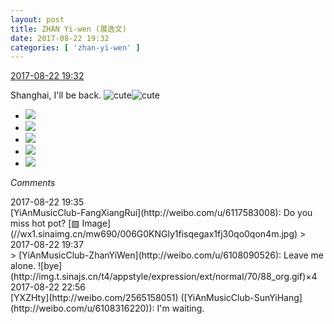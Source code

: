```yaml
---
layout: post
title: ZHAN Yi-wen (展逸文)
date: 2017-08-22 19:32
categories: [ 'zhan-yi-wen' ]
---
```


<div class="weibo-info">
  <a href="http://weibo.com/6108090526/FiiYSap1S">2017-08-22 19:32</a>
</div>

Shanghai, I'll be back. ![cute](http://img.t.sinajs.cn/t4/appstyle/expression/ext/normal/14/tza_org.gif)![cute](http://img.t.sinajs.cn/t4/appstyle/expression/ext/normal/14/tza_org.gif)

<!-- more -->

<ul class="weibo-pic-list-2">
  <li class="weibo-pic">
    <a href="http://wx1.sinaimg.cn/mw690/006FmVn8ly1fisqa96zvbj30qo0ziwpi.jpg"><img src="http://wx1.sinaimg.cn/thumb150/006FmVn8ly1fisqa96zvbj30qo0ziwpi.jpg" /></a>
  </li>
  <li class="weibo-pic">
    <a href="http://wx4.sinaimg.cn/mw690/006FmVn8ly1fisqad32k7j30qo0zjtk5.jpg"><img src="http://wx4.sinaimg.cn/thumb150/006FmVn8ly1fisqad32k7j30qo0zjtk5.jpg" /></a>
  </li>
  <li class="weibo-pic">
    <a href="http://wx1.sinaimg.cn/mw690/006FmVn8ly1fisqag49p1j30zk0qodpp.jpg"><img src="http://wx1.sinaimg.cn/thumb150/006FmVn8ly1fisqag49p1j30zk0qodpp.jpg" /></a>
  </li>
  <li class="weibo-pic">
    <a href="http://wx4.sinaimg.cn/mw690/006FmVn8ly1fisqajbq1sj30qo0zktj9.jpg"><img src="http://wx4.sinaimg.cn/thumb150/006FmVn8ly1fisqajbq1sj30qo0zktj9.jpg" /></a>
  </li>
  <li class="weibo-pic">
    <a href="http://wx2.sinaimg.cn/mw690/006FmVn8ly1fisqalph68j30zk0qoakg.jpg"><img src="http://wx2.sinaimg.cn/thumb150/006FmVn8ly1fisqalph68j30zk0qoakg.jpg" /></a>
  </li>
</ul>

*Comments*

<div class="weibo-info">2017-08-22 19:35</div>
[YiAnMusicClub-FangXiangRui](http://weibo.com/u/6117583008): Do you miss hot pot? [▨ Image](//wx1.sinaimg.cn/mw690/006G0KNGly1fisqegax1fj30qo0qon4m.jpg)
> <div class="weibo-info">2017-08-22 19:37</div>
> [YiAnMusicClub-ZhanYiWen](http://weibo.com/u/6108090526): Leave me alone. ![bye](http://img.t.sinajs.cn/t4/appstyle/expression/ext/normal/70/88_org.gif)×4

<div class="weibo-info">2017-08-22 22:56</div>
[YXZHty](http://weibo.com/2565158051) ([YiAnMusicClub-SunYiHang](http://weibo.com/u/6108316220)): I'm waiting.
